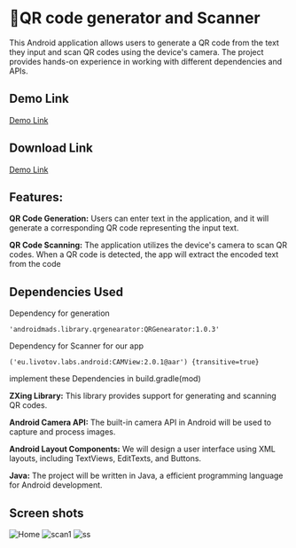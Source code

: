 
# 📎QR code generator and Scanner

This Android application allows users to generate a QR code from the text they input and scan QR codes using the device's camera. The project provides hands-on experience in working with different dependencies and APIs.

## Demo Link

[Demo Link](https://drive.google.com/file/d/1Vkorbgkok71OgAsheVRJ0qE6uPPXTbkG/view?usp=share_link)


## Download Link

[Demo Link](https://drive.google.com/file/d/1h0rtKlcfnqeqBwuoJSKEbrlDmdm73T1P/view?usp=drive_link)


## Features:

**QR Code Generation:** Users can enter text in the application, and it will generate a corresponding QR code representing the input text.

**QR Code Scanning:** The application utilizes the device's camera to scan QR codes. When a QR code is detected, the app will extract the encoded text from the code


## Dependencies Used 

Dependency for generation 

    'androidmads.library.qrgenearator:QRGenearator:1.0.3'

Dependency for Scanner for our app
    
    ('eu.livotov.labs.android:CAMView:2.0.1@aar') {transitive=true}
 implement these Dependencies in build.gradle(mod)
 
 **ZXing Library:** This library provides support for generating and scanning QR codes.

**Android Camera API:** The built-in camera API in Android will be used to capture and process images.

**Android Layout Components:** We will design a user interface using XML layouts, including TextViews, EditTexts, and Buttons.

**Java:** The project will be written in Java, a efficient programming language for Android development.


## Screen shots

![Home](https://github.com/Ayushtri441/QR-code-generator-and-Scanner/assets/113000672/c18eee26-4f62-4214-afba-db139e0ba725)
![scan1](https://github.com/Ayushtri441/QR-code-generator-and-Scanner/assets/113000672/174d494d-fe01-4daf-9381-233ec9d8af88)
![ss](https://github.com/Ayushtri441/QR-code-generator-and-Scanner/assets/113000672/449e6a6e-13aa-4e36-9c57-629a7d285a35)
